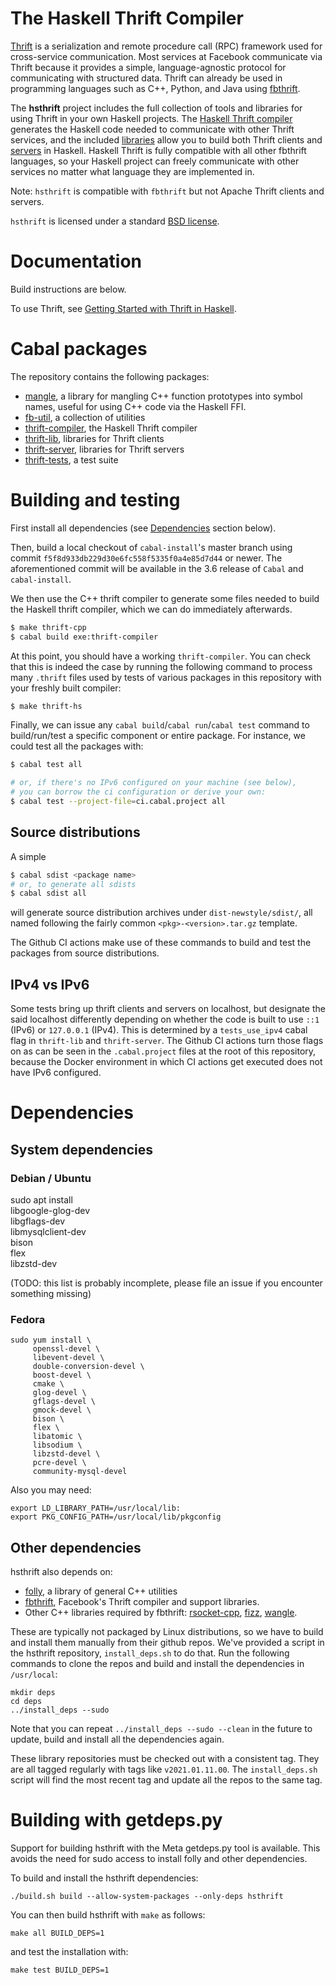 # The Haskell Thrift Compiler

[Thrift](https://thrift.apache.org/static/files/thrift-20070401.pdf)
is a serialization and remote procedure call (RPC) framework used for
cross-service communication. Most services at Facebook communicate via
Thrift because it provides a simple, language-agnostic protocol for
communicating with structured data. Thrift can already be used in
programming languages such as C++, Python, and Java using
[fbthrift](https://github.com/facebook/fbthrift).

The **hsthrift** project includes the full collection of tools and
libraries for using Thrift in your own Haskell projects. The [Haskell
Thrift compiler](compiler) generates the Haskell
code needed to communicate with other Thrift services, and the
included [libraries](lib) allow you to build both
Thrift clients and [servers](server) in
Haskell. Haskell Thrift is fully compatible with all other fbthrift
languages, so your Haskell project can freely communicate with other
services no matter what language they are implemented in.

Note: `hsthrift` is compatible with `fbthrift` but not Apache
Thrift clients and servers.

`hsthrift` is licensed under a standard [BSD license](LICENSE).

# Documentation

Build instructions are below.

To use Thrift, see [Getting Started with Thrift in Haskell](docs/README.md).

# Cabal packages

The repository contains the following packages:

* [mangle](common/mangle), a library for mangling C++
  function prototypes into symbol names, useful for using C++ code via
  the Haskell FFI.
* [fb-util](common/util), a collection of utilities
* [thrift-compiler](compiler), the Haskell Thrift compiler
* [thrift-lib](lib), libraries for Thrift clients
* [thrift-server](server), libraries for Thrift servers
* [thrift-tests](tests), a test suite

# Building and testing

First install all dependencies (see [Dependencies](#Dependencies) section below).

Then, build a local checkout of `cabal-install`'s master branch
using commit `f5f8d933db229d30e6fc558f5335f0a4e85d7d44` or
newer. The aforementioned commit will be available in the
3.6 release of `Cabal` and `cabal-install`.

We then use the C++ thrift compiler to generate some files needed
to build the Haskell thrift compiler, which we can do immediately
afterwards.

``` sh
$ make thrift-cpp
$ cabal build exe:thrift-compiler
```

At this point, you should have a working `thrift-compiler`. You can
check that this is indeed the case by running the following
command to process many `.thrift` files used by tests of various
packages in this repository with your freshly built compiler:

``` sh
$ make thrift-hs
```

Finally, we can issue any `cabal build`/`cabal run`/`cabal test`
command to build/run/test a specific component or entire package.
For instance, we could test all the packages with:

``` sh
$ cabal test all

# or, if there's no IPv6 configured on your machine (see below),
# you can borrow the ci configuration or derive your own:
$ cabal test --project-file=ci.cabal.project all
```

## Source distributions

A simple

``` sh
$ cabal sdist <package name>
# or, to generate all sdists
$ cabal sdist all
```

will generate source distribution archives under
`dist-newstyle/sdist/`, all named following the fairly common
`<pkg>-<version>.tar.gz` template.

The Github CI actions make use of these commands to build and test
the packages from source distributions.

## IPv4 vs IPv6

Some tests bring up thrift clients and servers on localhost, but
designate the said localhost differently depending on whether the
code is built to use `::1` (IPv6) or `127.0.0.1` (IPv4). This is
determined by a `tests_use_ipv4` cabal flag in `thrift-lib` and
`thrift-server`. The Github CI actions turn those flags on as can
be seen in the `.cabal.project` files at the root of this repository,
because the Docker environment in which CI actions get executed does
not have IPv6 configured.

# Dependencies

## System dependencies

### Debian / Ubuntu

sudo apt install \
    libgoogle-glog-dev \
    libgflags-dev \
    libmysqlclient-dev \
    bison \
    flex \
    libzstd-dev

(TODO: this list is probably incomplete, please file an issue if you
encounter something missing)

### Fedora

```
sudo yum install \
     openssl-devel \
     libevent-devel \
     double-conversion-devel \
     boost-devel \
     cmake \
     glog-devel \
     gflags-devel \
     gmock-devel \
     bison \
     flex \
     libatomic \
     libsodium \
     libzstd-devel \
     pcre-devel \
     community-mysql-devel
```

Also you may need:

```
export LD_LIBRARY_PATH=/usr/local/lib:
export PKG_CONFIG_PATH=/usr/local/lib/pkgconfig
```

## Other dependencies

hsthrift also depends on:

* [folly](https://github.com/facebook/folly), a library of general C++ utilities
* [fbthrift](https://github.com/facebook/fbthrift), Facebook's Thrift compiler and support libraries.
* Other C++ libraries required by fbthrift: [rsocket-cpp](https://github.com/rsocket/rsocket-cpp), [fizz](https://github.com/facebookincubator/fizz), [wangle](https://github.com/facebook/wangle).

These are typically not packaged by Linux distributions, so we have to
build and install them manually from their github repos.  We've
provided a script in the hsthrift repository, `install_deps.sh` to do
that.  Run the following commands to clone the repos and build and
install the dependencies in `/usr/local`:

```
mkdir deps
cd deps
../install_deps --sudo
```

Note that you can repeat `../install_deps --sudo --clean` in the
future to update, build and install all the dependencies
again.

These library repositories must be checked out with a consistent
tag. They are all tagged regularly with tags like
`v2021.01.11.00`. The `install_deps.sh` script will find the most
recent tag and update all the repos to the same tag.

# Building with getdeps.py

Support for building hsthrift with the Meta getdeps.py tool is available. This
avoids the need for sudo access to install folly and other dependencies.

To build and install the hsthrift dependencies:
```
./build.sh build --allow-system-packages --only-deps hsthrift
```

You can then build hsthrift with `make` as follows:

```
make all BUILD_DEPS=1
```

and test the installation with:
```
make test BUILD_DEPS=1
```
